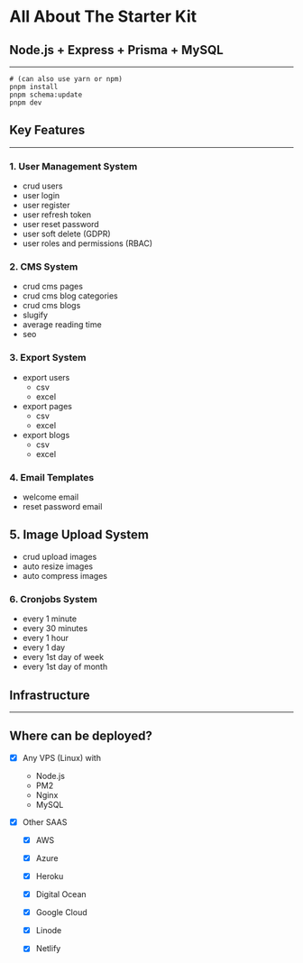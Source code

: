 # All About The Starter Kit

## Node.js + Express + Prisma + MySQL

---

```shell
# (can also use yarn or npm)
pnpm install
pnpm schema:update
pnpm dev
```

## Key Features

---

### 1. User Management System

- crud users
- user login
- user register
- user refresh token
- user reset password
- user soft delete (GDPR)
- user roles and permissions (RBAC)

### 2. CMS System

- crud cms pages
- crud cms blog categories
- crud cms blogs
- slugify
- average reading time
- seo

### 3. Export System

- export users
  - csv
  - excel
- export pages
  - csv
  - excel
- export blogs
  - csv
  - excel

### 4. Email Templates

- welcome email
- reset password email

## 5. Image Upload System

- crud upload images
- auto resize images
- auto compress images

### 6. Cronjobs System

- every 1 minute
- every 30 minutes
- every 1 hour
- every 1 day
- every 1st day of week
- every 1st day of month

## Infrastructure

---

## Where can be deployed?

- [x] Any VPS (Linux) with
  - Node.js
  - PM2
  - Nginx
  - MySQL

- [x] Other SAAS
  - [x] AWS
  - [x] Azure
  - [x] Heroku
  - [x] Digital Ocean
  - [x] Google Cloud
  - [x] Linode
  - [x] Netlify
  